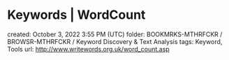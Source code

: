 # Keywords | WordCount

created: October 3, 2022 3:55 PM (UTC)
folder: BOOKMRKS-MTHRFCKR / BROWSR-MTHRFCKR / Keyword Discovery & Text Analysis
tags: Keyword, Tools
url: http://www.writewords.org.uk/word_count.asp
